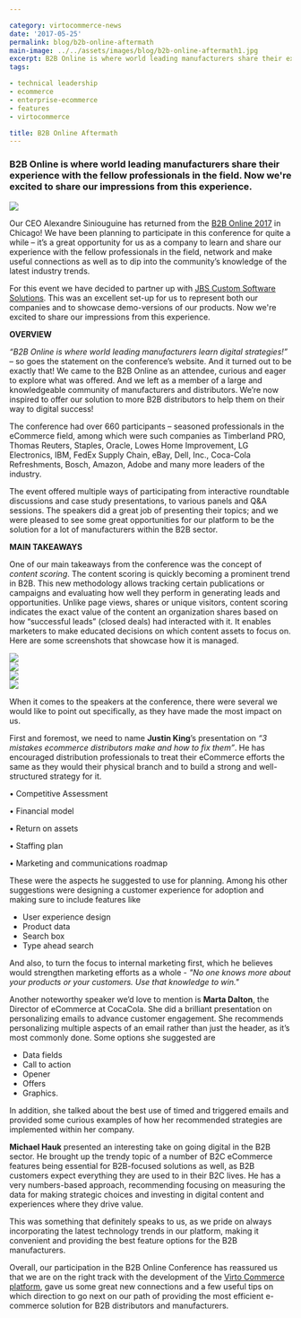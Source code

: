 ```yaml
---

category: virtocommerce-news
date: '2017-05-25'
permalink: blog/b2b-online-aftermath
main-image: ../../assets/images/blog/b2b-online-aftermath1.jpg
excerpt: B2B Online is where world leading manufacturers share their experience  with the fellow professionals in the field. Now we're excited to share our impressions from this experience.
tags:

- technical leadership
- ecommerce
- enterprise-ecommerce
- features
- virtocommerce

title: B2B Online Aftermath
---
```


### B2B Online is where world leading manufacturers share their experience  with the fellow professionals in the field. Now we're excited to share our impressions from this experience.
<img src='../../assets/images/blog/b2b-online-aftermath1.jpg'>

Our CEO Alexandre Siniouguine has returned from the [B2B Online 2017](http://b2bmarketing2016.wbresearch.com) in Chicago! We have been planning to participate in this conference for quite a while – it’s a great opportunity for us as a company to learn and share our experience with the fellow professionals in the field, network and make useful connections as well as to dip into the community’s knowledge of the latest industry trends.

For this event we have decided to partner up with [JBS Custom Software Solutions]( http://www.jbssolutions.com/). This was an excellent set-up for us to represent both our companies and to showcase demo-versions of our products.
Now we're excited to share our impressions from this experience.

**OVERVIEW**

*“B2B Online is where world leading manufacturers learn digital strategies!”* – so goes the statement on the conference’s website. And it turned out to be exactly that! We came to the B2B Online as an attendee, curious and eager to explore what was offered. And we left as a member of a large and knowledgeable community of manufacturers and distributors. We’re now inspired to offer our solution to more B2B distributors to help them on their way to digital success!

The conference had over 660 participants – seasoned professionals in the eCommerce field, among which were such companies as Timberland PRO, Thomas Reuters, Staples, Oracle, Lowes Home Improvement, LG Electronics, IBM, FedEx Supply Chain, eBay, Dell, Inc., Coca-Cola Refreshments, Bosch, Amazon, Adobe and many more leaders of the industry.

The event offered multiple ways of participating from interactive roundtable discussions and case study presentations, to various panels and Q&A sessions. The speakers did a great job of presenting their topics; and we were pleased to see some great opportunities for our platform to be the solution for a lot of manufacturers within the B2B sector.

**MAIN TAKEAWAYS**

One of our main takeaways from the conference was the concept of *content scoring*. The content scoring is quickly becoming a prominent trend in B2B. This new methodology allows tracking certain publications or campaigns and evaluating how well they perform in generating leads and opportunities. Unlike page views, shares or unique visitors, content scoring indicates the exact value of the content an organization shares based on how “successful leads” (closed deals) had interacted with it. It enables marketers to make educated decisions on which content assets to focus on.
Here are some screenshots that showcase how it is managed.

<img src='../../assets/images/blog/rsz-screen1.jpg'><br />
<img src='../../assets/images/blog/rsz-screen2.jpg'><br />
<img src='../../assets/images/blog/rsz-screen3.jpg'><br />
<img src='../../assets/images/blog/rsz-screen4.jpg'>

When it comes to the speakers at the conference, there were several we would like to point out specifically, as they have made the most impact on us. 

First and foremost, we need to name **Justin King**’s presentation on *“3 mistakes ecommerce distributors make and how to fix them”*. He has encouraged distribution professionals to treat their eCommerce efforts the same as they would their physical branch and to build a strong and well-structured strategy for it.

•	Competitive Assessment

•	Financial model

•	Return on assets

•	Staffing plan

•	Marketing and communications roadmap

These were the aspects he suggested to use for planning.
Among his other suggestions were designing a customer experience for adoption and making sure to include features like
-	User experience design
-	Product data
-	Search box
-	Type ahead search

And also, to turn the focus to internal marketing first, which he believes would strengthen marketing efforts as a whole - 
*"No one knows more about your products or your customers. Use that knowledge to win."*

Another noteworthy speaker we’d love to mention is **Marta Dalton**, the Director of eCommerce at CocaCola. She did a brilliant presentation on personalizing emails to advance customer engagement.
She recommends personalizing multiple aspects of an email rather than just the header, as it’s most commonly done. Some options she suggested are
-	Data fields
-	Call to action
-	Opener 
-	Offers
-	Graphics.

In addition, she talked about the best use of timed and triggered emails and provided some curious examples of how her recommended strategies are implemented within her company.

**Michael Hauk** presented an interesting take on going digital in the B2B sector. He brought up the trendy topic of a number of B2C eCommerce features being essential for B2B-focused solutions as well, as B2B customers expect everything they are used to in their B2C lives. He has a very numbers-based approach, recommending focusing on measuring the data for making strategic choices and investing in digital content and experiences where they drive value.

This was something that definitely speaks to us, as we pride on always incorporating the latest technology trends in our platform, making it convenient and providing the best feature options for the B2B manufacturers.

Overall, our participation in the B2B Online Conference has reassured us that we are on the right track with the development of the [Virto Commerce platform](https://virtocommerce.com/try-now), gave us some great new connections and a few useful tips on which direction to go next on our path of providing the most efficient e-commerce solution for B2B distributors and manufacturers.
